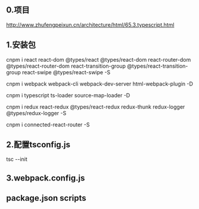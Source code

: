 ## 0.项目
http://www.zhufengpeixun.cn/architecture/html/65.3.typescript.html



## 1.安装包
cnpm i react react-dom @types/react @types/react-dom react-router-dom @types/react-router-dom react-transition-group @types/react-transition-group react-swipe @types/react-swipe  -S

cnpm i webpack webpack-cli webpack-dev-server html-webpack-plugin -D

cnpm i typescript ts-loader source-map-loader -D

cnpm i redux react-redux @types/react-redux redux-thunk  redux-logger @types/redux-logger -S

cnpm i connected-react-router -S

## 2.配置tsconfig.js
tsc --init

## 3.webpack.config.js

## package.json scripts


